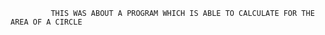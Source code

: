              THIS WAS ABOUT A PROGRAM WHICH IS ABLE TO CALCULATE FOR THE AREA OF A CIRCLE
             
